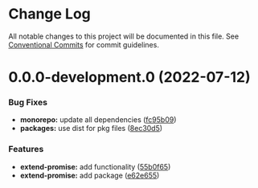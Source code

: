 # Change Log

All notable changes to this project will be documented in this file.
See [Conventional Commits](https://conventionalcommits.org) for commit guidelines.

# 0.0.0-development.0 (2022-07-12)

### Bug Fixes

- **monorepo:** update all dependencies ([fc95b09](https://github.com/homer0/packages/commit/fc95b096bc4c2976ba5cd9c7354890137b66a3bd))
- **packages:** use dist for pkg files ([8ec30d5](https://github.com/homer0/packages/commit/8ec30d53c1198dcb3ed1380f20226787ece3e6b9))

### Features

- **extend-promise:** add functionality ([55b0f65](https://github.com/homer0/packages/commit/55b0f653df53ef4240175fed99fb5c25ecaaf7fb))
- **extend-promise:** add package ([e62e655](https://github.com/homer0/packages/commit/e62e655a1445afa1c53435094a8f4e084a0c2c7b))
